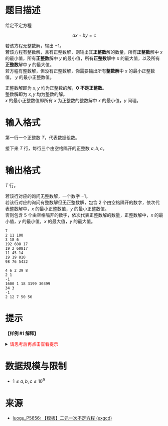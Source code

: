 # 题目描述

给定不定方程

$$ax+by=c$$

若该方程无整数解，输出 $-1$。  
若该方程有整数解，且有正整数解，则输出其**正整数**解的数量，所有**正整数**解中 $x$ 的最小值，所有**正整数**解中 $y$ 的最小值，所有**正整数**解中 $x$ 的最大值，以及所有**正整数**解中 $y$ 的最大值。  
若方程有整数解，但没有正整数解，你需要输出所有**整数解**中 $x$ 的最小正整数值， $y$ 的最小正整数值。

正整数解即为 $x, y$ 均为正整数的解，$\boldsymbol{0}$ **不是正整数**。  
整数解即为 $x,y$ 均为整数的解。  
$x$ 的最小正整数值即所有 $x$ 为正整数的整数解中 $x$ 的最小值，$y$ 同理。


# 输入格式
第一行一个正整数 $T$，代表数据组数。

接下来 $T$ 行，每行三个由空格隔开的正整数 $a, b, c$。

# 输出格式

$T$ 行。

若该行对应的询问无整数解，一个数字 $-1$。  
若该行对应的询问有整数解但无正整数解，包含 $2$ 个由空格隔开的数字，依次代表整数解中，$x$ 的最小正整数值，$y$ 的最小正整数值。  
否则包含 $5$ 个由空格隔开的数字，依次代表正整数解的数量，正整数解中，$x$ 的最小值，$y$ 的最小值，$x$ 的最大值，$y$ 的最大值。


```input1
7
2 11 100
3 18 6
192 608 17
19 2 60817
11 45 14
19 19 810
98 76 5432
```

```output1
4 6 2 39 8
2 1
-1
1600 1 18 3199 30399
34 3
-1
2 12 7 50 56
```

# 提示
**【样例 #1 解释】**

<details>
<summary><font color="#FF0000">请思考后再点击查看提示</font></summary>

</details>

# 数据规模与限制
* $1 \le a, b, c \le 10^9$

# 来源
* [luogu_P5656: 【模板】二元一次不定方程 (exgcd)](https://www.luogu.com.cn/problem/P5656)